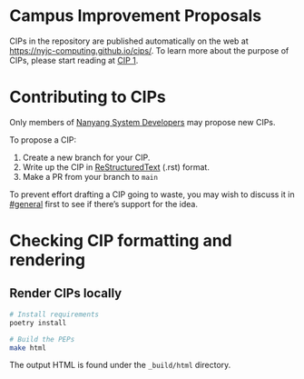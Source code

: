 # Campus Improvement Proposals

CIPs in the repository are published automatically on the web at https://nyjc-computing.github.io/cips/. To learn more about the purpose of CIPs, please start reading at [CIP 1](https://nyjc-computing.github.io/cips/cip-0001.html).

# Contributing to CIPs

Only members of [Nanyang System Developers](https://nyjc-computing.github.io/nanyang-system-developers/) may propose new CIPs.

To propose a CIP:
1. Create a new branch for your CIP.
2. Write up the CIP in [ReStructuredText](https://www.sphinx-doc.org/en/master/usage/restructuredtext/basics.html) (.rst) format.
3. Make a PR from your branch to `main`

To prevent effort drafting a CIP going to waste, you may wish to discuss it in [#general](https://discord.com/channels/690399114986389535/1353628761681166456) first to see if there’s support for the idea.

# Checking CIP formatting and rendering

## Render CIPs locally

```bash
# Install requirements
poetry install

# Build the PEPs
make html
```

The output HTML is found under the `_build/html` directory.
